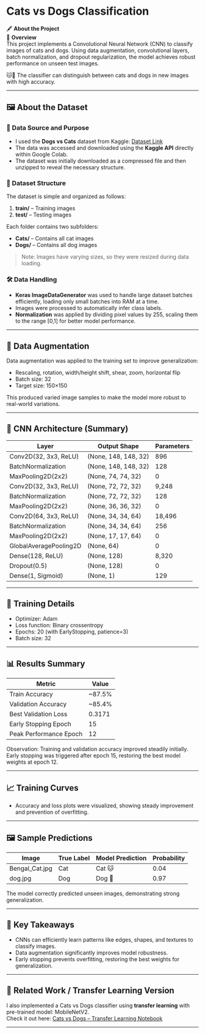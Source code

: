 # Cats vs Dogs Classification

🖋 **About the Project**  
📌 **Overview**  
This project implements a Convolutional Neural Network (CNN) to classify images of cats and dogs. Using data augmentation, convolutional layers, batch normalization, and dropout regularization, the model achieves robust performance on unseen test images.  

🐱🐶 The classifier can distinguish between cats and dogs in new images with high accuracy.  

---

## 🖼 **About the Dataset**  

### 📌 Data Source and Purpose  
- I used the **Dogs vs Cats** dataset from Kaggle: [Dataset Link](https://www.kaggle.com/datasets/salader/dogs-vs-cats) 
- The data was accessed and downloaded using the **Kaggle API** directly within Google Colab.  
- The dataset was initially downloaded as a compressed file and then unzipped to reveal the necessary structure.

### 📂 Dataset Structure
The dataset is simple and organized as follows:

1. **train/** – Training images  
2. **test/** – Testing images  

Each folder contains two subfolders:

- **Cats/** – Contains all cat images  
- **Dogs/** – Contains all dog images  

> Note: Images have varying sizes, so they were resized during data loading.

### 🛠 Data Handling
- **Keras ImageDataGenerator** was used to handle large dataset batches efficiently, loading only small batches into RAM at a time.  
- Images were processed to automatically infer class labels.  
- **Normalization** was applied by dividing pixel values by 255, scaling them to the range [0,1] for better model performance.


---

## 🔧 **Data Augmentation**  
Data augmentation was applied to the training set to improve generalization:  
- Rescaling, rotation, width/height shift, shear, zoom, horizontal flip  
- Batch size: 32  
- Target size: 150×150  

This produced varied image samples to make the model more robust to real-world variations.  

---

## 🔧 **CNN Architecture (Summary)**  
| Layer | Output Shape | Parameters |
|-------|--------------|-----------|
| Conv2D(32, 3x3, ReLU) | (None, 148, 148, 32) | 896 |
| BatchNormalization | (None, 148, 148, 32) | 128 |
| MaxPooling2D(2x2) | (None, 74, 74, 32) | 0 |
| Conv2D(32, 3x3, ReLU) | (None, 72, 72, 32) | 9,248 |
| BatchNormalization | (None, 72, 72, 32) | 128 |
| MaxPooling2D(2x2) | (None, 36, 36, 32) | 0 |
| Conv2D(64, 3x3, ReLU) | (None, 34, 34, 64) | 18,496 |
| BatchNormalization | (None, 34, 34, 64) | 256 |
| MaxPooling2D(2x2) | (None, 17, 17, 64) | 0 |
| GlobalAveragePooling2D | (None, 64) | 0 |
| Dense(128, ReLU) | (None, 128) | 8,320 |
| Dropout(0.5) | (None, 128) | 0 |
| Dense(1, Sigmoid) | (None, 1) | 129 |

---

## 🧮 **Training Details**  
- Optimizer: Adam  
- Loss function: Binary crossentropy  
- Epochs: 20 (with EarlyStopping, patience=3)  
- Batch size: 32  

---

## 📊 **Results Summary**  

| Metric | Value |
|--------|-------|
| Train Accuracy | ~87.5% |
| Validation Accuracy | ~85.4% |
| Best Validation Loss | 0.3171 |
| Early Stopping Epoch | 15 |
| Peak Performance Epoch | 12 |

Observation: Training and validation accuracy improved steadily initially. Early stopping was triggered after epoch 15, restoring the best model weights at epoch 12.  

---

## 📈 **Training Curves**  
- Accuracy and loss plots were visualized, showing steady improvement and prevention of overfitting.

---  

## 🖼 **Sample Predictions**  

| Image | True Label | Model Prediction | Probability |
|-------|------------|-----------------|-------------|
| Bengal_Cat.jpg | Cat | Cat 🐱 | 0.04 |
| dog.jpg | Dog | Dog 🐶 | 0.97 |

The model correctly predicted unseen images, demonstrating strong generalization.  

---

## 🎯 **Key Takeaways**  
- CNNs can efficiently learn patterns like edges, shapes, and textures to classify images.  
- Data augmentation significantly improves model robustness.  
- Early stopping prevents overfitting, restoring the best weights for generalization.

---
## 📝 Related Work / Transfer Learning Version
I also implemented a Cats vs Dogs classifier using **transfer learning** with pre-trained model: MobileNetV2.  
Check it out here: [Cats vs Dogs – Transfer Learning Notebook](https://github.com/Divyanshu1331/ML-Projects-Undergrad/blob/main/06-Dog-vs-Cat-Classifier/Dog%20%26%20Cat%20Classification%20(using%20Transfer%20Learning).ipynb)

---
